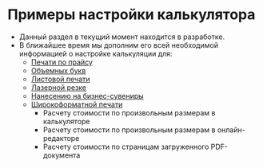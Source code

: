 # Примеры настройки калькулятора

* Данный раздел в текущий момент находится в разработке. 
* В ближайшее время мы дополним его всей необходимой информацией о настройке калькуляции для:
    + [Печати по прайсу](https://demo.pixlpark.ru/photos/prints)
    + [Объемных букв](https://demo.pixlpark.ru/signs/letters)
    + [Листовой печати](https://demo.pixlpark.ru/prints/businesscards)
    + [Лазерной резке](https://demo.pixlpark.ru/services/laser-cutting)
    + [Нанесению на бизнес-сувениры](http://gifts.pixlpark.com/catalog/futbolki/futbolka-imperial-190-belaya-137460)
    + [Широкоформатной печати](https://demo.pixlpark.ru/signs/banners)
        + Pасчету стоимости по произвольным размерам в калькуляторе
        + Расчету стоимости по произвольным размерам в онлайн-редакторе
        + Расчету стоимости по страницам загруженного PDF-документа
